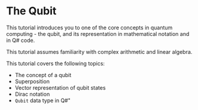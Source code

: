 # The Qubit

This tutorial introduces you to one of the core concepts in quantum computing - the qubit, and its representation in mathematical notation and in Q# code.

This tutorial assumes familiarity with complex arithmetic and linear algebra.

This tutorial covers the following topics:

- The concept of a qubit
- Superposition
- Vector representation of qubit states
- Dirac notation
- `Qubit` data type in Q#"
